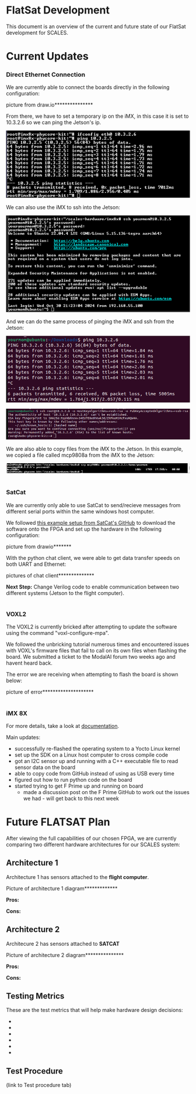 # FlatSat Development

This document is an overview of the current and future state of our FlatSat development for SCALES.

# Current Updates
### **Direct Ethernet Connection**

We are currently able to connect the boards directly in the following configuration:

picture from draw.io***************

From there, we have to set a temporary ip on the iMX, in this case it is set to 10.3.2.6 so we can ping the Jetson's ip.

![imx pinging jetson](Images/imx_ping_jetson.png)

We can also use the iMX to ssh into the Jetson:

![imx ssh into jetson](Images/imx_ssh_into_jetson.png)

And we can do the same process of pinging the iMX and ssh from the Jetson:

![jetson ping imx](Images/jetson_ping_imx.png)

![jetson ssh into imx](Images/jetson_ssh_into_imx.png)

We are also able to copy files from the iMX to the Jetson. In this example, we copied a file called mcp9808a from the iMX to the Jetson:

![scp from imx to jetson](Images/imx_scp_to_jetson.png)
#
### **SatCat**

We are currently only able to use SatCat to send/recieve messages from different serial ports within the same windows host computer. 

We followed [this example setup from SatCat's GitHub](https://github.com/the-aerospace-corporation/satcat5/tree/main/examples/arty_a7) to download the software onto the FPGA and set up the hardware in the following configuration: 

picture from drawio*******

With the python chat client, we were able to get data transfer speeds on both UART and Ethernet:

pictures of chat client**************

**Next Step:** Change Verilog code to enable communication between two different systems (Jetson to the flight computer).

#
### **VOXL2**
The VOXL2 is currently bricked after attempting to update the software using the command "voxl-configure-mpa".

We followed the unbricking tutorial numerous times and encountered issues with VOXL's firmware files that fail to call on its own files when flashing the board. We submitted a ticket to the ModalAI forum two weeks ago and havent heard back.

The error we are receiving when attempting to flash the board is shown below:

picture of error********************

#
### iMX 8X

For more details, take a look at [documentation](https://scales-hardware.readthedocs.io/en/latest/imx8x_procedures/).

Main updates:
- successfully re-flashed the operating system to a Yocto Linux kernel
- set up the SDK on a Linux host computer to cross compile code
- got an I2C sensor up and running with a C++ executable file to read sensor data on the board
- able to copy code from GitHub instead of using as USB every time
- figured out how to run python code on the board
- started trying to get F Prime up and running on board
    - made a discussion post on the F Prime GitHub to work out the issues we had - will get back to this next week

# Future FLATSAT Plan
After viewing the full capabilities of our chosen FPGA, we are currently comparing two different hardware architectures for our SCALES system:

## Architecture 1
Architecture 1 has sensors attached to the **flight computer**.

Picture of architecture 1 diagram*************

__Pros:__

__Cons:__


## Architecture 2
Architecure 2 has sensors attached to **SATCAT**

Picture of architecture 2 diagram***************

__Pros:__

__Cons:__

## Testing Metrics
These are the test metrics that will help make hardware design decisions:

- 
- 
- 
- 
- 
- 

## Test Procedure
(link to Test procedure tab)
